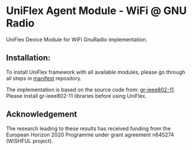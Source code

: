 UniFlex Agent Module - WiFi @ GNU Radio
============================

UniFlex Device Module for WiFi GnuRadio implementation.

## Installation:
To install UniFlex framework with all available modules, please go through all steps in [manifest](https://github.com/uniflex/manifests) repository.

The implementation is based on the source code from: [gr-ieee802-11](https://github.com/bastibl/gr-ieee802-11).
Please install gr-ieee802-11 libraries before using UniFlex.

## Acknowledgement

The research leading to these results has received funding from the European
Horizon 2020 Programme under grant agreement n645274 (WiSHFUL project).
